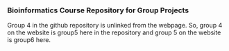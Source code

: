 ### Bioinformatics Course Repository for Group Projects

Group 4 in the github repository is unlinked from the webpage.
So, group 4 on the website is group5 here in the repository and group 5 on the website is group6 here.
